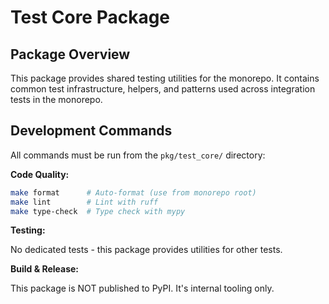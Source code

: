 # Test Core Package

## Package Overview

This package provides shared testing utilities for the monorepo. It contains common test infrastructure, helpers, and patterns used across integration tests in the monorepo.

## Development Commands

All commands must be run from the `pkg/test_core/` directory:

**Code Quality:**

```bash
make format      # Auto-format (use from monorepo root)
make lint        # Lint with ruff
make type-check  # Type check with mypy
```

**Testing:**

No dedicated tests - this package provides utilities for other tests.

**Build & Release:**

This package is NOT published to PyPI. It's internal tooling only.

